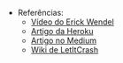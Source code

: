 - Referências:
  - [Vídeo do Erick Wendel](https://youtu.be/iC_tKAyLeag?si=7sW2hoVqxlMd2qFD)
  - [Artigo da Heroku](https://blog.heroku.com/best-practices-nodejs-errors)
  - [Artigo no Medium](https://medium.com/@vamsimokari/erlang-let-it-crash-philosophy-53486d2a6da)
  - [Wiki de LetItCrash](https://wiki.c2.com/?LetItCrash)
